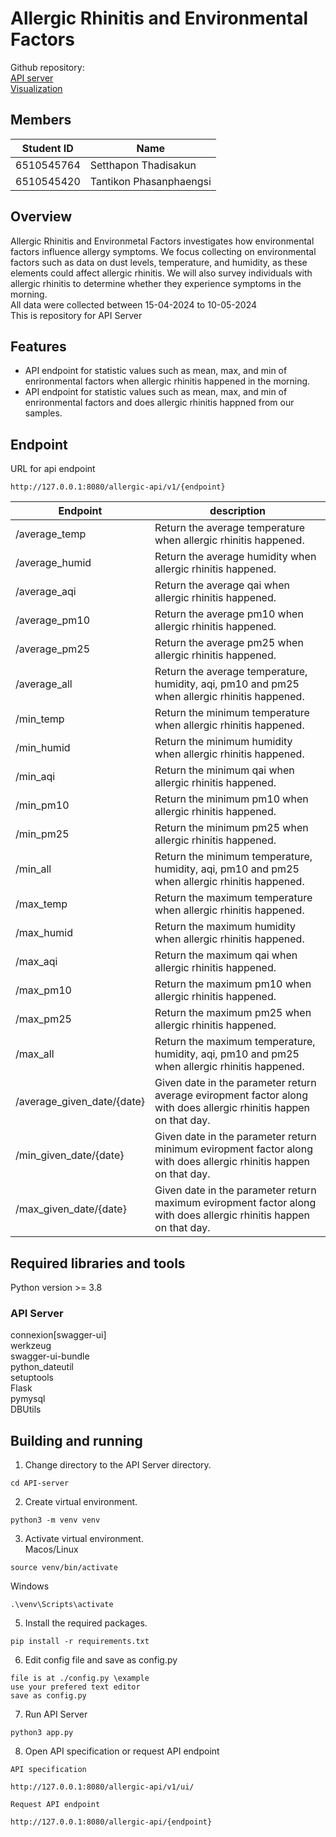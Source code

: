 # Allergic Rhinitis and Environmental Factors
Github repository:<br>
[API server](https://github.com/ReggieReo/Allergic-Rhinitis-and-Environmental-Factors)<br>
[Visualization](https://github.com/ReggieReo/Allergic-Visualisation)

## Members
| Student ID | Name|
| -------- | ------- |
| 6510545764| Setthapon Thadisakun|
| 6510545420 |Tantikon Phasanphaengsi|

## Overview
Allergic Rhinitis and Environmetal Factors investigates how environmental factors influence allergy symptoms. We focus collecting on environmental factors such as data on dust levels, temperature, and humidity, as these elements could affect allergic rhinitis. We will also survey individuals with allergic rhinitis to determine whether they experience symptoms in the morning.<br>
All data were collected between 15-04-2024 to 10-05-2024 <br>
This is repository for API Server

## Features
* API endpoint for statistic values such as mean, max, and min of enrironmental factors when allergic rhinitis happened in the morning.
* API endpoint for statistic values such as mean, max, and min of enrironmental factors and does allergic rhinitis happned from our samples.

## Endpoint
URL for api endpoint
```
http://127.0.0.1:8080/allergic-api/v1/{endpoint}
```
| Endpoint | description|
| -------- | ------- |
| /average_temp| Return the average temperature when allergic rhinitis happened.|
| /average_humid|Return the average humidity when allergic rhinitis happened. |
| /average_aqi|Return the average qai when allergic rhinitis happened. |
| /average_pm10|Return the average pm10 when allergic rhinitis happened. |
| /average_pm25|Return the average pm25 when allergic rhinitis happened. |
| /average_all|Return the average temperature, humidity, aqi, pm10 and pm25 when allergic rhinitis happened. |
| /min_temp| Return the minimum temperature when allergic rhinitis happened.|
| /min_humid|Return the minimum humidity when allergic rhinitis happened. |
| /min_aqi|Return the minimum qai when allergic rhinitis happened. |
| /min_pm10|Return the minimum pm10 when allergic rhinitis happened. |
| /min_pm25|Return the minimum pm25 when allergic rhinitis happened. |
| /min_all|Return the minimum temperature, humidity, aqi, pm10 and pm25 when allergic rhinitis happened. |
| /max_temp| Return the maximum temperature when allergic rhinitis happened.|
| /max_humid|Return the maximum humidity when allergic rhinitis happened. |
| /max_aqi|Return the maximum qai when allergic rhinitis happened. |
| /max_pm10|Return the maximum pm10 when allergic rhinitis happened. |
| /max_pm25|Return the maximum pm25 when allergic rhinitis happened. |
| /max_all|Return the maximum temperature, humidity, aqi, pm10 and pm25 when allergic rhinitis happened. |
| /average_given_date/{date}|Given date in the parameter return average eviropment factor along with does allergic rhinitis happen on that day. |
| /min_given_date/{date}|Given date in the parameter return minimum eviropment factor along with does allergic rhinitis happen on that day. |
| /max_given_date/{date}| Given date in the parameter return maximum eviropment factor along with does allergic rhinitis happen on that day.|

## Required libraries and tools
Python version >= 3.8
### API Server
connexion[swagger-ui]<br>
werkzeug<br>
swagger-ui-bundle<br>
python_dateutil<br>
setuptools<br>
Flask<br>
pymysql<br>
DBUtils<br>

## Building and running
1. Change directory to the API Server directory.
```
cd API-server
```
2. Create virtual environment.
```
python3 -m venv venv
```
3. Activate virtual environment.<br>
Macos/Linux
```
source venv/bin/activate
```
Windows
```
.\venv\Scripts\activate
```
5. Install the required packages.
```
pip install -r requirements.txt
```
6. Edit config file and save as config.py
```
file is at ./config.py \example
use your prefered text editor
save as config.py
```
7. Run API Server
```
python3 app.py
```
8. Open API specification or request API endpoint
```
API specification

http://127.0.0.1:8080/allergic-api/v1/ui/

Request API endpoint

http://127.0.0.1:8080/allergic-api/{endpoint}
```

